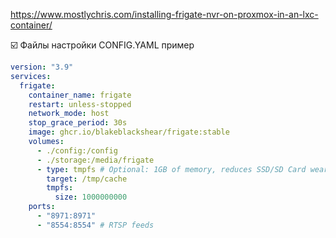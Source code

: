https://www.mostlychris.com/installing-frigate-nvr-on-proxmox-in-an-lxc-container/


:ballot_box_with_check: Файлы настройки CONFIG.YAML пример 
```yaml
version: "3.9"
services:
  frigate:
    container_name: frigate
    restart: unless-stopped
    network_mode: host
    stop_grace_period: 30s
    image: ghcr.io/blakeblackshear/frigate:stable
    volumes:
      - ./config:/config
      - ./storage:/media/frigate
      - type: tmpfs # Optional: 1GB of memory, reduces SSD/SD Card wear
        target: /tmp/cache
        tmpfs:
          size: 1000000000
    ports:
      - "8971:8971"
      - "8554:8554" # RTSP feeds

```
